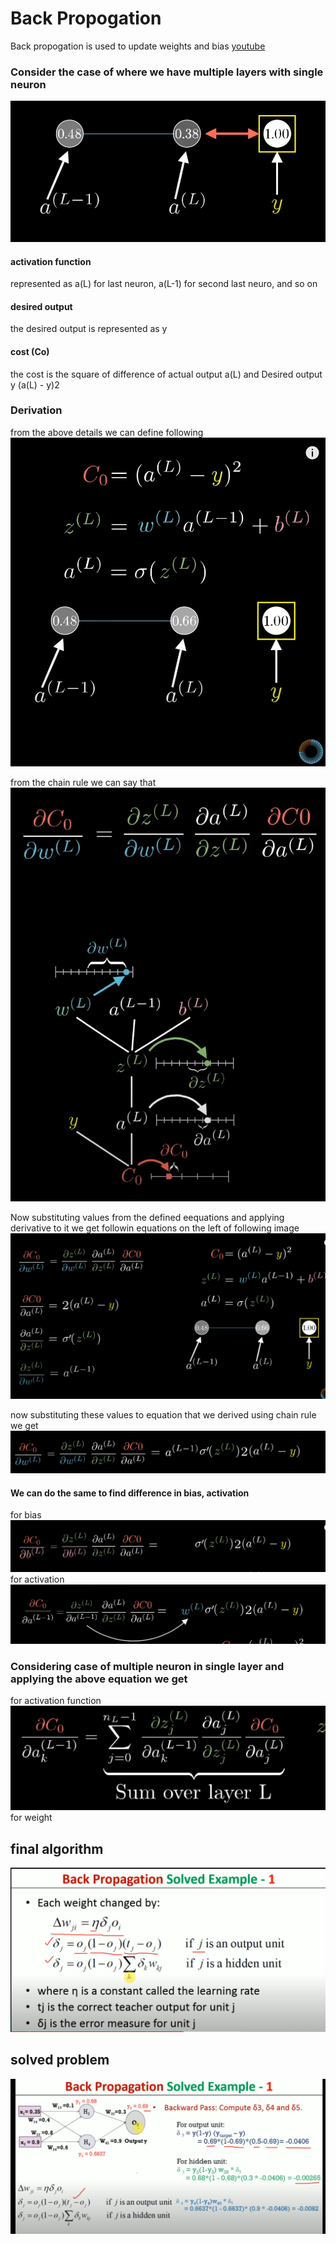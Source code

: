# Back Propogation
Back propogation is used to update weights and bias
<a href="https://www.youtube.com/watch?v=tIeHLnjs5U8">youtube</a>
### Consider the case of where we have multiple layers with single neuron
![<img src>](<assets/derivation/0. neuron.png>)

#### activation function
represented as a(L) for last neuron, a(L-1) for second last neuro, and so on

#### desired output
the desired output is represented as y

#### cost (Co)
the cost is the square of difference of actual output a(L) and Desired output y
(a(L) - y)2

### Derivation
from the above details we can define following
![alt text](<assets/derivation/1. derived-values.png>)

from the chain rule we can say that
![alt text](<assets/derivation/2. chain-rule.png>)

Now substituting values from the defined eequations and applying derivative to it we get followin equations on the left of following image
![alt text](<assets/derivation/3. applying-derivatives.png>)

now substituting these values to equation that we derived using chain rule we get
![alt text](<assets/derivation/4. derivation.png>)

#### We can do the same to find difference in bias, activation
for bias
![alt text](<assets/derivation/6. bias.png>)
for activation
![alt text](<assets/derivation/7. activation.png>)

### Considering case of multiple neuron in single layer and applying the above equation we get
for activation function
![alt text](<assets/derivation/5. multiple-neuron.png>)
for weight


## final algorithm
![alt text](assets/algorithm.png)
## solved problem
![alt text](assets/solved-problem.png)